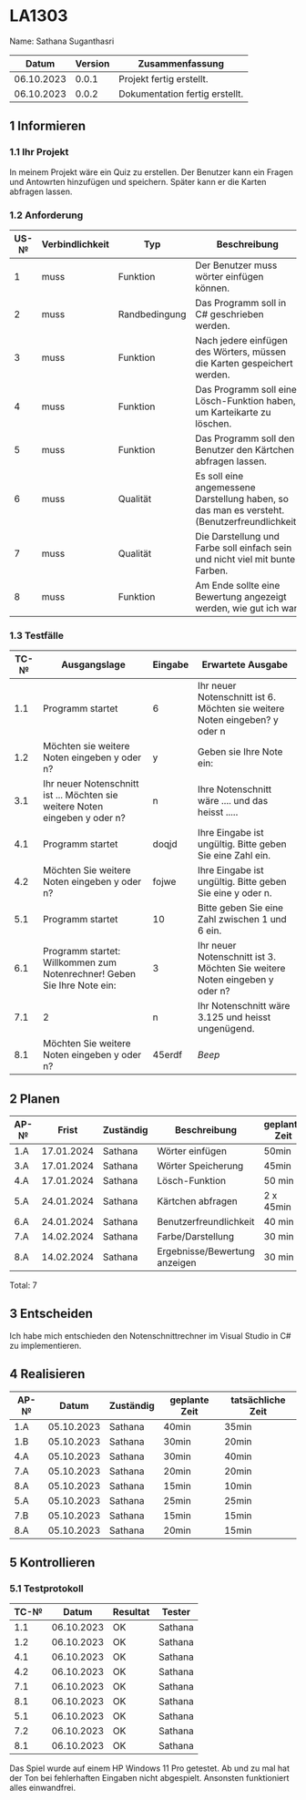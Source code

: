 # LA1303

Name: Sathana Suganthasri

| Datum | Version | Zusammenfassung                                              |
| ----- | ------- | ------------------------------------------------------------ |
| 06.10.2023 | 0.0.1     | Projekt fertig erstellt.|
| 06.10.2023 | 0.0.2     | Dokumentation fertig erstellt.|


## 1 Informieren

### 1.1 Ihr Projekt

In meinem Projekt wäre ein Quiz zu erstellen. Der Benutzer kann ein Fragen und Antowrten hinzufügen und speichern. Später kann er die Karten abfragen lassen.

### 1.2 Anforderung

| US-№ | Verbindlichkeit | Typ  | Beschreibung                       |
| ---- | --------------- | ---- | ---------------------------------- |
| 1 | muss | Funktion | Der Benutzer muss wörter einfügen können. |
| 2 | muss | Randbedingung | Das Programm soll in C# geschrieben werden.|
| 3 | muss | Funktion | Nach jedere einfügen des Wörters, müssen die Karten gespeichert werden. |
| 4 | muss | Funktion | Das Programm soll eine Lösch-Funktion haben, um Karteikarte zu löschen.|
| 5 | muss | Funktion | Das Programm soll den Benutzer den Kärtchen abfragen lassen. |
| 6 | muss | Qualität | Es soll eine angemessene Darstellung haben, so das man es versteht. (Benutzerfreundlichkeit)|
| 7 | muss | Qualität | Die Darstellung und Farbe soll einfach sein und nicht viel mit bunte Farben. |
| 8 | muss | Funktion | Am Ende sollte eine Bewertung angezeigt werden, wie gut ich war|


### 1.3 Testfälle

| TC-№ | Ausgangslage | Eingabe | Erwartete Ausgabe |
| ---- | ------------ | ------- | ----------------- |
| 1.1 | Programm startet| 6 | Ihr neuer Notenschnitt ist 6. Möchten sie weitere Noten eingeben? y oder n | 
| 1.2 | Möchten sie weitere Noten eingeben y oder n? | y | Geben sie Ihre Note ein: |
| 3.1 | Ihr neuer Notenschnitt ist ... Möchten sie weitere Noten eingeben y oder n? | n | Ihre Notenschnitt wäre .... und das heisst .....  |
| 4.1 | Programm startet | doqjd | Ihre Eingabe ist ungültig. Bitte geben Sie eine Zahl ein.|
| 4.2 | Möchten Sie weitere Noten eingeben y oder n?| fojwe | Ihre Eingabe ist ungültig. Bitte geben Sie eine y oder n.|
| 5.1 | Programm startet | 10 | Bitte geben Sie eine Zahl zwischen 1 und 6 ein. |
| 6.1 | Programm startet: Willkommen zum Notenrechner! Geben Sie Ihre Note ein:  | 3 | Ihr neuer Notenschnitt ist 3. Möchten Sie weitere Noten eingeben y oder n? |
| 7.1 | 2 | n | Ihr Notenschnitt wäre 3.125 und heisst ungenügend. |
| 8.1 | Möchten Sie weitere Noten eingeben y oder n?| 45erdf | *Beep* |


## 2 Planen

| AP-№ | Frist | Zuständig | Beschreibung | geplante Zeit |
| ---- | ----- | --------- | ------------ | ------------- |
| 1.A | 17.01.2024 | Sathana | Wörter einfügen | 50min |
| 3.A | 17.01.2024 | Sathana | Wörter Speicherung  | 45min |
| 4.A | 17.01.2024 | Sathana | Lösch-Funktion | 50 min |
| 5.A | 24.01.2024 | Sathana | Kärtchen abfragen | 2 x 45min|         
| 6.A | 24.01.2024 | Sathana | Benutzerfreundlichkeit | 40 min |
| 7.A | 14.02.2024 | Sathana | Farbe/Darstellung | 30 min|
| 8.A | 14.02.2024 | Sathana | Ergebnisse/Bewertung anzeigen| 30 min |



Total: 7


## 3 Entscheiden

Ich habe mich entschieden den Notenschnittrechner im Visual Studio in C# zu implementieren.


## 4 Realisieren

| AP-№ | Datum | Zuständig | geplante Zeit | tatsächliche Zeit |
| ---- | ----- | --------- | ------------- | ----------------- |
| 1.A  | 05.10.2023 | Sathana | 40min | 35min |
| 1.B  | 05.10.2023 | Sathana | 30min | 20min |
| 4.A  | 05.10.2023 | Sathana | 30min | 40min |
| 7.A  | 05.10.2023 | Sathana | 20min | 20min|
| 8.A  | 05.10.2023 | Sathana | 15min | 10min |
| 5.A  | 05.10.2023 | Sathana | 25min | 25min |
| 7.B  | 05.10.2023 | Sathana | 15min | 15min |
| 8.A  | 05.10.2023 | Sathana | 20min | 15min |


## 5 Kontrollieren

### 5.1 Testprotokoll

| TC-№ | Datum | Resultat | Tester |
| ---- | ----- | -------- | ------ |
| 1.1  | 06.10.2023 | OK | Sathana |
| 1.2  | 06.10.2023 | OK | Sathana |
| 4.1  | 06.10.2023 | OK | Sathana |
| 4.2  | 06.10.2023 | OK| Sathana |
| 7.1  | 06.10.2023 | OK | Sathana |
| 8.1  | 06.10.2023 | OK | Sathana |
| 5.1  | 06.10.2023 | OK | Sathana |
| 7.2  | 06.10.2023 | OK | Sathana |
| 8.1  | 06.10.2023 | OK | Sathana |

Das Spiel wurde auf einem HP Windows 11 Pro getestet. Ab und zu mal hat der Ton bei fehlerhaften Eingaben nicht abgespielt. Ansonsten funktioniert alles einwandfrei.

